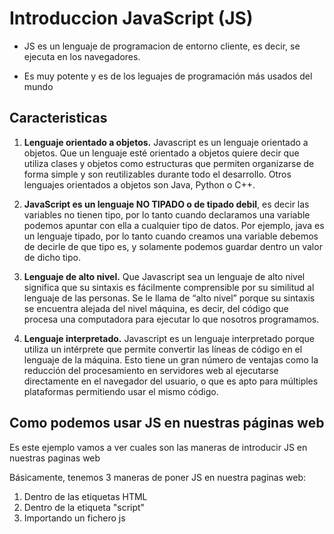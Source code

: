 # Introduccion JavaScript (JS)

- JS es un lenguaje de programacion de entorno cliente, es decir, se ejecuta en los navegadores.

- Es muy potente y es de los leguajes de programación más usados del mundo

## Caracteristicas

1. <b>Lenguaje orientado a objetos.</b> Javascript es un lenguaje orientado a objetos. Que un lenguaje esté orientado a objetos quiere decir que utiliza clases y objetos como estructuras que permiten organizarse de forma simple y son reutilizables durante todo el desarrollo. Otros lenguajes orientados a objetos son Java, Python o C++.

2. <b>JavaScript es un lenguaje NO TIPADO o de tipado debil</b>, es decir las variables no tienen tipo, por lo tanto cuando declaramos una variable podemos apuntar con ella a cualquier tipo de datos. Por ejemplo, java es un lenguaje tipado, por lo tanto cuando creamos una variable debemos de decirle de que tipo es, y solamente podemos guardar dentro un valor de dicho tipo.

3. <b>Lenguaje de alto nivel.</b> Que Javascript sea un lenguaje de alto nivel significa que su sintaxis es fácilmente comprensible por su similitud al lenguaje de las personas. Se le llama de “alto nivel” porque su sintaxis se encuentra alejada del nivel máquina, es decir, del código que procesa una computadora para ejecutar lo que nosotros programamos. 

4. <b>Lenguaje interpretado.</b> Javascript es un lenguaje interpretado porque utiliza un intérprete que permite convertir las líneas de código en el lenguaje de la máquina. Esto tiene un gran número de ventajas como la reducción del procesamiento en servidores web al ejecutarse directamente en el navegador del usuario, o que es apto para múltiples plataformas permitiendo usar el mismo código. 

## Como podemos usar JS en nuestras páginas web

Es este ejemplo vamos a ver cuales son las maneras de introducir JS en nuestras paginas web

Básicamente, tenemos 3 maneras de poner JS en nuestra paginas web:
1. Dentro de las etiquetas HTML
2. Dentro de la etiqueta "script"
3. Importando un fichero js
